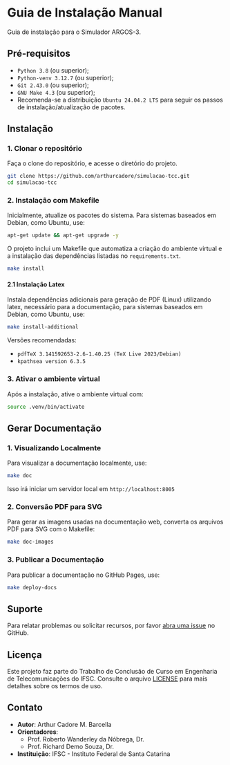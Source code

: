# Guia de Instalação Manual

Guia de instalação para o Simulador ARGOS-3. 

## Pré-requisitos

- `Python 3.8` (ou superior);
- `Python-venv 3.12.7` (ou superior);
- `Git 2.43.0` (ou superior);
- `GNU Make 4.3` (ou superior);
- Recomenda-se a distribuição `Ubuntu 24.04.2 LTS` para seguir os passos de instalação/atualização de pacotes.  

## Instalação

### 1. Clonar o repositório

Faça o clone do repositório, e acesse o diretório do projeto.

```bash
git clone https://github.com/arthurcadore/simulacao-tcc.git
cd simulacao-tcc
```

### 2. Instalação com Makefile

Inicialmente, atualize os pacotes do sistema. Para sistemas baseados em Debian, como Ubuntu, use:

```bash
apt-get update && apt-get upgrade -y
```

O projeto inclui um Makefile que automatiza a criação do ambiente virtual e a instalação das dependências listadas no `requirements.txt`.

```bash
make install
```

#### 2.1 Instalação Latex

Instala dependências adicionais para geração de PDF (Linux) utilizando latex, necessário para a documentação, para sistemas baseados em Debian, como Ubuntu, use: 

```bash
make install-additional
```

Versões recomendadas: 

- `pdfTeX 3.141592653-2.6-1.40.25 (TeX Live 2023/Debian)`
- `kpathsea version 6.3.5`

### 3. Ativar o ambiente virtual

Após a instalação, ative o ambiente virtual com:

```bash
source .venv/bin/activate
```

## Gerar Documentação

### 1. Visualizando Localmente

Para visualizar a documentação localmente, use:

```bash
make doc
```

Isso irá iniciar um servidor local em `http://localhost:8005`

### 2. Conversão PDF para SVG

Para gerar as imagens usadas na documentação web, converta os arquivos PDF para SVG com o Makefile:

```bash
make doc-images
```

### 3. Publicar a Documentação

Para publicar a documentação no GitHub Pages, use:

```bash
make deploy-docs
```

## Suporte

Para relatar problemas ou solicitar recursos, por favor [abra uma issue](https://github.com/arthurcadore/simulacao-tcc/issues) no GitHub.

## Licença

Este projeto faz parte do Trabalho de Conclusão de Curso em Engenharia de Telecomunicações do IFSC. Consulte o arquivo [LICENSE](https://github.com/arthurcadore/simulacao-tcc/blob/main/LICENSE) para mais detalhes sobre os termos de uso.

## Contato

- **Autor**: Arthur Cadore M. Barcella
- **Orientadores**: 
  - Prof. Roberto Wanderley da Nóbrega, Dr.
  - Prof. Richard Demo Souza, Dr.
- **Instituição**: IFSC - Instituto Federal de Santa Catarina